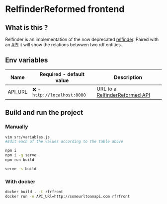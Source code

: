 # RelfinderReformed frontend

## What is this ?
Relfinder is an implementation of the now deprecated [relfinder](http://www.visualdataweb.org/relfinder.php). Paired with an [API](https://github.com/WoodenMaiden/RelfinderReformedAPI) it will show  the relations betwwen two rdf entities.

## Env variables
| Name | Required - default value| Description|
|-|-|-|
| API_URL | :x: - ``http://localhost:8080`` | URL to a [RelfinderReformed API](https://github.com/WoodenMaiden/RelfinderReformedAPI)|

## Build and run the project
### Manually

```sh
vim src/variables.js
#Edit each of the values according to the table above

npm i
npm i -g serve
npm run build

serve -s build
```

### With docker

```sh
docker build . -t rfrfront
docker run -e API_URl=http://someurltoanapi.com rfrfront
```